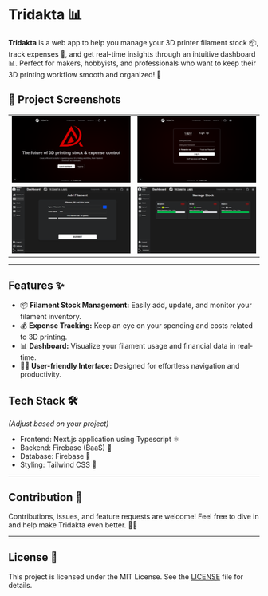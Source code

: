 # Tridakta 📊

**Tridakta** is a web app to help you manage your 3D printer filament stock 📦, track expenses 💸, and get real-time insights through an intuitive dashboard 📊. Perfect for makers, hobbyists, and professionals who want to keep their 3D printing workflow smooth and organized! 🚀

## 📸 Project Screenshots

<table width="100%">
  <tr>
    <td width="50%">
      <img src="readme-img/homepage.png" alt="Screen 1" width="100%"/>
    </td>
    <td width="50%">
      <img src="readme-img/login.png" alt="Screen 2" width="100%"/>
    </td>
  </tr>
  <tr>
    <td width="50%">
      <img src="readme-img/addfilament.png" alt="Screen 3" width="100%"/>
    </td>
    <td width="50%">
      <img src="readme-img/managestock.png" alt="Screen 4" width="100%"/>
    </td>
  </tr>
</table>

---

## Features ✨

- 📦 **Filament Stock Management:** Easily add, update, and monitor your filament inventory.
- 💰 **Expense Tracking:** Keep an eye on your spending and costs related to 3D printing.
- 📊 **Dashboard:** Visualize your filament usage and financial data in real-time.
- 🧑‍💻 **User-friendly Interface:** Designed for effortless navigation and productivity.

## Tech Stack 🛠️

*(Adjust based on your project)*

- Frontend: Next.js application using Typescript ⚛️
- Backend: Firebase (BaaS) 🍃
- Database: Firebase 🍃
- Styling: Tailwind CSS 💨    

---

## Contribution 🤝

Contributions, issues, and feature requests are welcome! Feel free to dive in and help make Tridakta even better. 💪✨

---

## License 📄

This project is licensed under the MIT License. See the [LICENSE](LICENSE) file for details.

